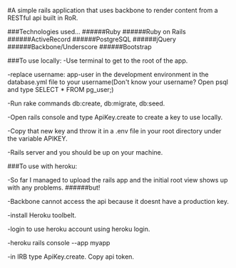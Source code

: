 

#A simple rails application that uses backbone to render content from a RESTful api built in RoR.

###Technologies used...
######Ruby
######Ruby on Rails
######ActiveRecord
######PostgreSQL
######jQuery
######Backbone/Underscore
######Bootstrap


###To use locally:
-Use terminal to get to the root of the app.

-replace username: app-user in the development environment in the database.yml file to your username(Don't know your username? Open psql and type SELECT * FROM pg_user;)

-Run rake commands db:create, db:migrate, db:seed.

-Open rails console and type ApiKey.create to create a key to use locally.

-Copy that new key and throw it in a .env file in your root directory under the variable APIKEY.

-Rails server and you should be up on your machine.

###To use with heroku:

-So far I managed to upload the rails app and the initial root view shows up with any problems.
######but!

-Backbone cannot access the api because it doesnt have a production key.

-install Heroku toolbelt.

-login to use heroku account using heroku login.

-heroku rails console --app myapp

-in IRB type ApiKey.create. Copy api token.
